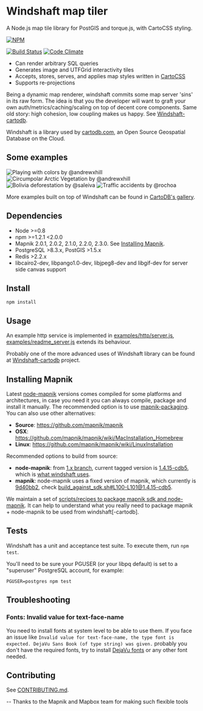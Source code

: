 Windshaft map tiler
===================

A Node.js map tile library for PostGIS and torque.js, with CartoCSS styling.

[![NPM](https://nodei.co/npm/windshaft.png?downloads=true&downloadRank=true)](https://nodei.co/npm/windshaft)

[![Build Status](https://travis-ci.org/CartoDB/Windshaft.png?branch=master)](https://travis-ci.org/CartoDB/Windshaft)
[![Code Climate](https://codeclimate.com/github/CartoDB/Windshaft/badges/gpa.png)](https://codeclimate.com/github/CartoDB/Windshaft)

* Can render arbitrary SQL queries
* Generates image and UTFGrid interactivity tiles
* Accepts, stores, serves, and applies map styles written in [CartoCSS](https://github.com/mapbox/carto/blob/master/docs/latest.md)
* Supports re-projections

Being a dynamic map renderer, windshaft commits some map server 'sins' in
its raw form. The idea is that you the developer will want to graft your
own auth/metrics/caching/scaling on top of decent core components. Same
old story: high cohesion, low coupling makes us happy.
See [Windshaft-cartodb](https://github.com/CartoDB/Windshaft-cartodb).

Windshaft is a library used by [cartodb.com](https://cartodb.com/),
an Open Source Geospatial Database on the Cloud.


Some examples
-------------
![Playing with colors by @andrewxhill](https://github.com/CartoDB/Windshaft/raw/master/examples/images/screen_0.png) ![Circumpolar Arctic Vegetation by @andrewxhill](https://github.com/CartoDB/Windshaft/raw/master/examples/images/screen_1.png)
![Bolivia deforestation by @saleiva](https://github.com/CartoDB/Windshaft/raw/master/examples/images/screen_2.png) ![Traffic accidents by @rochoa](https://github.com/CartoDB/Windshaft/raw/master/examples/images/screen_3.png)

More examples built on top of Windshaft can be found in [CartoDB's gallery](http://cartodb.com/gallery/).


Dependencies
------------
* Node >=0.8
* npm >=1.2.1 <2.0.0
* Mapnik 2.0.1, 2.0.2, 2.1.0, 2.2.0, 2.3.0. See [Installing Mapnik](#installing-mapnik).
* PostgreSQL >8.3.x, PostGIS >1.5.x
* Redis >2.2.x
* libcairo2-dev, libpango1.0-dev, libjpeg8-dev and libgif-dev for server side canvas support


Install
-------
```
npm install
```


Usage
-----

An example http service is implemented in [examples/http/server.js](examples/http/server.js),
[examples/readme_server.js](examples/readme_server.js) extends its behaviour.

Probably one of the more advanced uses of Windshaft library can be found at
[Windshaft-cartodb](https://github.com/CartoDB/Windshaft-cartodb) project.


Installing Mapnik
-----------------

Latest [node-mapnik](https://github.com/mapnik/node-mapnik) versions comes
compiled for some platforms and architectures, in case you need it you can
always compile, package and install it manually. The recommended option is
to use [mapnik-packaging](https://github.com/mapnik/mapnik-packaging). You
can also use other alternatives:

 - **Source**: https://github.com/mapnik/mapnik
 - **OSX**: https://github.com/mapnik/mapnik/wiki/MacInstallation_Homebrew
 - **Linux**: https://github.com/mapnik/mapnik/wiki/LinuxInstallation

Recommended options to build from source:

 - **node-mapnik**: from [1.x branch](https://github.com/CartoDB/node-mapnik/tree/1.x), current tagged version is
 [1.4.15-cdb5](https://github.com/CartoDB/node-mapnik/tree/1.4.15-cdb5), which is
 [what windshaft uses](https://github.com/CartoDB/Windshaft/blob/1.5.0/package.json#L31).
 - **mapnik**: node-mapnik uses a fixed version of mapnik, which currently is
 [9d40bb2](https://github.com/CartoDB/mapnik/commit/9d40bb2), check
 [build_against_sdk.sh#L100-L101@1.4.15-cdb5](https://github.com/CartoDB/node-mapnik/blob/1.4.15-cdb5/scripts/build_against_sdk.sh#L100-L101).

We maintain a set of [scripts/recipes to package mapnik sdk and node-mapnik](https://github.com/CartoDB/node-mapnik-packaging-recipes).
It can help to understand what you really need to package mapnik + node-mapnik to be used from windshaft[-cartodb].

Tests
-----

Windshaft has a unit and acceptance test suite.
To execute them, run `npm test`.

You'll need to be sure your PGUSER (or your libpq default) is
set to a "superuser" PostgreSQL account, for example:

```shell
PGUSER=postgres npm test
```


Troubleshooting
---------------

### Fonts: Invalid value for text-face-name

You need to install fonts at system level to be able to use them. If you face an issue like `Invalid value for
text-face-name, the type font is expected. DejaVu Sans Book (of type string) was given.` probably you don't have the
required fonts, try to install [DejaVu fonts](http://dejavu-fonts.org/wiki/Download) or any other font needed.

Contributing
------------

See [CONTRIBUTING.md](CONTRIBUTING.md).


--
Thanks to the Mapnik and Mapbox team for making such flexible tools
